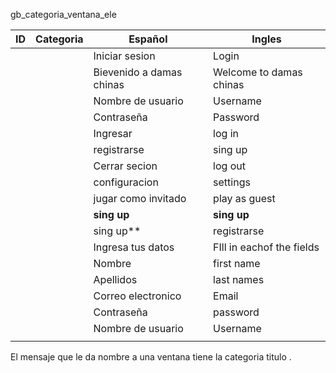 
gb_categoria_ventana_ele

| ID  | Categoria | Español                  | Ingles                    |
| --- | --------- | ------------------------ | ------------------------- |
|     |           | Iniciar sesion           | Login                     |
|     |           | Bievenido a damas chinas | Welcome to damas chinas   |
|     |           | Nombre de usuario        | Username                  |
|     |           | Contraseña               | Password                  |
|     |           | Ingresar                 | log in                    |
|     |           | registrarse              | sing up                   |
|     |           | Cerrar secion            | log out                   |
|     |           | configuracion            | settings                  |
|     |           | jugar como invitado      | play as guest             |
|     |           | **sing up**              | **sing up**               |
|     |           | sing up**                | registrarse               |
|     |           | Ingresa tus datos        | FIll in eachof the fields |
|     |           | Nombre                   | first name                |
|     |           | Apellidos                | last names                |
|     |           | Correo electronico       | Email                     |
|     |           | Contraseña               | password                  |
|     |           | Nombre de usuario        | Username                  |
|     |           |                          |                           |


El mensaje que le  da nombre a una ventana tiene la categoria titulo .
